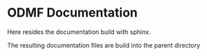 # ODMF Documentation

Here resides the documentation build with sphinx.

The resulting documentation files are build into the parent directory
